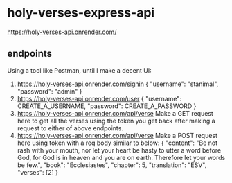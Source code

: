# holy-verses-express-api
https://holy-verses-api.onrender.com/

## endpoints
Using a tool like Postman, until I make a decent UI:
1. https://holy-verses-api.onrender.com/signin
{
  "username": "stanimal",
  "password": "admin"
}
2. https://holy-verses-api.onrender.com/user
{
  "username": CREATE_A_USERNAME,
  "password": CREATE_A_PASSWORD
}
3. https://holy-verses-api.onrender.com/api/verse 
Make a GET request here to get all the verses using the token you get back after making a request to either of above endpoints.
4. https://holy-verses-api.onrender.com/api/verse
Make a POST request here using token with a req body similar to below:
{
  "content": "Be not rash with your mouth, nor let your heart be hasty to utter a word before God, for God is in heaven and you are on earth. Therefore let your words be few.",
  "book": "Ecclesiastes",
  "chapter": 5,
  "translation": "ESV",
  "verses": [2]
}
